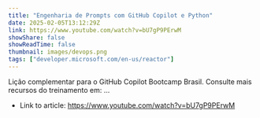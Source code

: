 ```yaml
---
title: "Engenharia de Prompts com GitHub Copilot e Python"
date: 2025-02-05T13:12:29Z
link: https://www.youtube.com/watch?v=bU7gP9PErwM
showShare: false
showReadTime: false
thumbnail: images/devops.png
tags: ["developer.microsoft.com/en-us/reactor"]
---
```

Lição complementar para o GitHub Copilot Bootcamp Brasil. Consulte mais recursos do treinamento em: ...

- Link to article: https://www.youtube.com/watch?v=bU7gP9PErwM